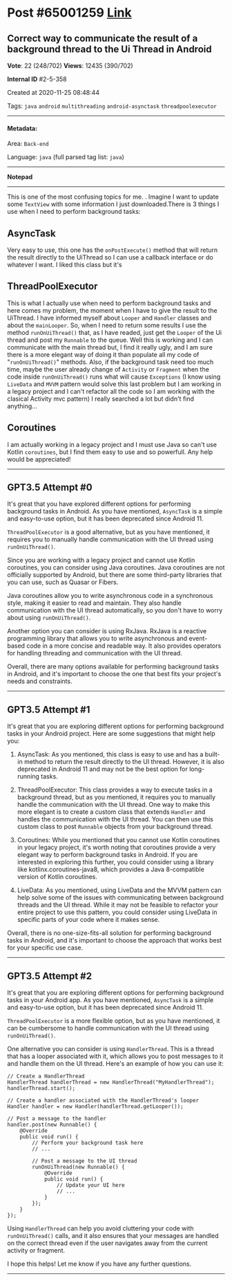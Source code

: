 
# Post \#65001259 [Link](https://stackoverflow.com/questions/65001259/)

## Correct way to communicate the result of a background thread to the Ui Thread in Android

**Vote**: 22 (248/702) **Views**: 12435 (390/702) 

**Internal ID** \#2-5-358

Created at 2020-11-25 08:48:44

Tags: `java` `android` `multithreading` `android-asynctask` `threadpoolexecutor`

----------

#### Metadata:

Area: `Back-end`

Language: `java` (full parsed tag list: `java`)

----------

**Notepad**


----------

This is one of the most confusing topics for me. .
Imagine I want to update some `TextView` with some information I just downloaded.There is 3 things I use when I need to perform background tasks:

## AsyncTask


Very easy to use, this one has the `onPostExecute()` method that will return the result directly to the UiThread so I can use a callback interface or do whatever I want. I liked this class but it's 

## ThreadPoolExecutor


This is what I actually use when need to perform background tasks and here comes my problem, the moment when I have to give the result to the UiThread. I have informed myself about `Looper` and `Handler` classes and about the `mainLooper`.
So, when I need to return some results I use the method `runOnUiThread()` that, as I have readed, just get the `Looper` of the Ui thread and post my `Runnable` to the queue.
Well this is working and I can communicate with the main thread but, I find it really ugly, and I am sure there is a more elegant way of doing it than populate all my code of "`runOnUiThread()`" methods. Also, if the background task need too much time, maybe the user already change of `Activity` or `Fragment` when the code inside `runOnUiThread()` runs what will cause `Exceptions` (I know using `LiveData` and `MVVM` pattern would solve this last problem but I am working in a legacy project and I can't refactor all the code so I am working with the clasical Activity mvc pattern)
 I really searched a lot but didn't find anything...

## Coroutines


I am actually working in a legacy project and I must use Java so can't use Kotlin `coroutines`, but I find them easy to use and so powerfull.
Any help would be appreciated!


----------
        
## GPT3.5 Attempt \#0

It's great that you have explored different options for performing background tasks in Android. As you have mentioned, `AsyncTask` is a simple and easy-to-use option, but it has been deprecated since Android 11. 

`ThreadPoolExecutor` is a good alternative, but as you have mentioned, it requires you to manually handle communication with the UI thread using `runOnUiThread()`. 

Since you are working with a legacy project and cannot use Kotlin coroutines, you can consider using Java coroutines. Java coroutines are not officially supported by Android, but there are some third-party libraries that you can use, such as Quasar or Fibers. 

Java coroutines allow you to write asynchronous code in a synchronous style, making it easier to read and maintain. They also handle communication with the UI thread automatically, so you don't have to worry about using `runOnUiThread()`. 

Another option you can consider is using RxJava. RxJava is a reactive programming library that allows you to write asynchronous and event-based code in a more concise and readable way. It also provides operators for handling threading and communication with the UI thread. 

Overall, there are many options available for performing background tasks in Android, and it's important to choose the one that best fits your project's needs and constraints.

--------

## GPT3.5 Attempt \#1

It's great that you are exploring different options for performing background tasks in your Android project. Here are some suggestions that might help you:

1. AsyncTask: As you mentioned, this class is easy to use and has a built-in method to return the result directly to the UI thread. However, it is also deprecated in Android 11 and may not be the best option for long-running tasks.

2. ThreadPoolExecutor: This class provides a way to execute tasks in a background thread, but as you mentioned, it requires you to manually handle the communication with the UI thread. One way to make this more elegant is to create a custom class that extends `Handler` and handles the communication with the UI thread. You can then use this custom class to post `Runnable` objects from your background thread.

3. Coroutines: While you mentioned that you cannot use Kotlin coroutines in your legacy project, it's worth noting that coroutines provide a very elegant way to perform background tasks in Android. If you are interested in exploring this further, you could consider using a library like kotlinx.coroutines-java8, which provides a Java 8-compatible version of Kotlin coroutines.

4. LiveData: As you mentioned, using LiveData and the MVVM pattern can help solve some of the issues with communicating between background threads and the UI thread. While it may not be feasible to refactor your entire project to use this pattern, you could consider using LiveData in specific parts of your code where it makes sense.

Overall, there is no one-size-fits-all solution for performing background tasks in Android, and it's important to choose the approach that works best for your specific use case.

--------

## GPT3.5 Attempt \#2

It's great that you are exploring different options for performing background tasks in your Android app. As you have mentioned, `AsyncTask` is a simple and easy-to-use option, but it has been deprecated since Android 11. 

`ThreadPoolExecutor` is a more flexible option, but as you have mentioned, it can be cumbersome to handle communication with the UI thread using `runOnUiThread()`.

One alternative you can consider is using `HandlerThread`. This is a thread that has a looper associated with it, which allows you to post messages to it and handle them on the UI thread. Here's an example of how you can use it:

```
// Create a HandlerThread
HandlerThread handlerThread = new HandlerThread("MyHandlerThread");
handlerThread.start();

// Create a handler associated with the HandlerThread's looper
Handler handler = new Handler(handlerThread.getLooper());

// Post a message to the handler
handler.post(new Runnable() {
    @Override
    public void run() {
        // Perform your background task here
        // ...

        // Post a message to the UI thread
        runOnUiThread(new Runnable() {
            @Override
            public void run() {
                // Update your UI here
                // ...
            }
        });
    }
});
```

Using `HandlerThread` can help you avoid cluttering your code with `runOnUiThread()` calls, and it also ensures that your messages are handled on the correct thread even if the user navigates away from the current activity or fragment.

I hope this helps! Let me know if you have any further questions.

--------

